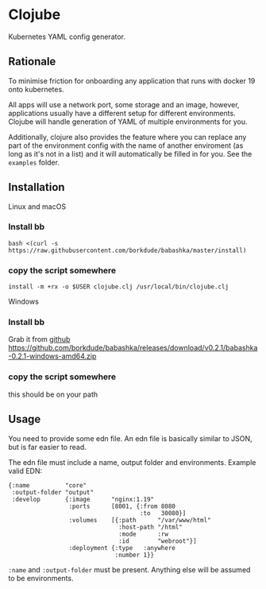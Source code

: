# Clojube

Kubernetes YAML config generator. 

## Rationale

To minimise friction for onboarding any application that runs with docker 19 onto kubernetes.

All apps will use a network port, some storage and an image, however, 
applications usually have a different setup for different environments. 
Clojube will handle generation of YAML of multiple environments for you.

Additionally, clojure also provides the feature where you can replace any 
part of the environment config with the name of another enviroment (as long as it's not in a list) and 
it will automatically be filled in for you. See the `examples` folder.

## Installation

Linux and macOS
### Install bb 
`bash <(curl -s https://raw.githubusercontent.com/borkdude/babashka/master/install)`

### copy the script somewhere
```
install -m +rx -o $USER clojube.clj /usr/local/bin/clojube.clj
```

Windows
### Install bb 

Grab it from [github](https://github.com/borkdude/babashka/releases)
https://github.com/borkdude/babashka/releases/download/v0.2.1/babashka-0.2.1-windows-amd64.zip

### copy the script somewhere 
this should be on your path

## Usage

You need to provide some edn file. An edn file is basically similar to JSON, but is far easier to read.

The edn file must include a name, output folder and environments. Example valid EDN:
```edn
{:name          "core"
 :output-folder "output"
 :develop       {:image      "nginx:1.19"
                 :ports      [8001, {:from 8080
                                     :to   30080}]
                 :volumes    [{:path      "/var/www/html"
                               :host-path "/html"
                               :mode      :rw
                               :id        "webroot"}]
                 :deployment {:type   :anywhere
                              :number 1}}
```

`:name` and `:output-folder` must be present. Anything else will be assumed to be environments.
